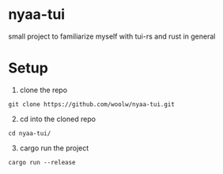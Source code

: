 # nyaa-tui

small project to familiarize myself with tui-rs and rust in general

# Setup

1. clone the repo
```
git clone https://github.com/woolw/nyaa-tui.git
```
2. cd into the cloned repo
```
cd nyaa-tui/
```
3. cargo run the project
```
cargo run --release
```
